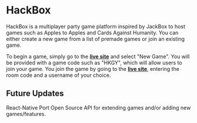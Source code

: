 # HackBox

HackBox is a multiplayer party game platform inspired by JackBox to host games such as Apples to Apples and Cards Against Humanity. You can either create a new game from a list of premade games or join an existing game.

To begin a game, simply go to the **[live site](http://hack-box.herokuapp.com)** and select "New Game". You will be provided with a game code such as "HKGY", which will allow users to join your game. You join the game by going to the **[live site](http://hack-box.herokuapp.com)**, entering the room code and a username of your choice.


## Future Updates
React-Native Port
Open Source API for extending games and/or adding new games/features.
